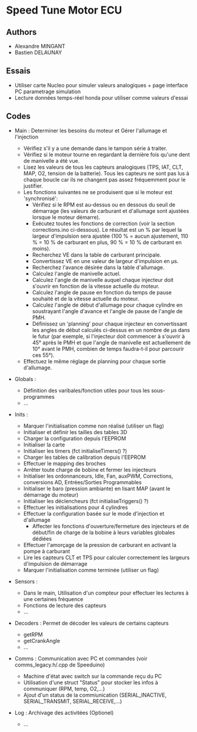 # Speed Tune Motor ECU

## Authors

- Alexandre MINGANT
- Bastien DELAUNAY

## Essais

- Utiliser carte Nucleo pour simuler valeurs analogiques + page interface PC parametrage simulation
- Lecture données temps-réel honda pour utiliser comme valeurs d'essai

## Codes

- Main : Determiner les besoins du moteur et Gérer l'allumage et l'injection
  - Vérifiez s'il y a une demande dans le tampon série à traiter.
  - Vérifiez si le moteur tourne en regardant la dernière fois qu'une dent de manivelle a été vue.
  - Lisez les valeurs de tous les capteurs analogiques (TPS, IAT, CLT, MAP, O2, tension de la batterie). Tous les capteurs ne sont pas lus à chaque boucle car ils ne changent pas assez fréquemment pour le justifier.
  - Les fonctions suivantes ne se produisent que si le moteur est 'synchronisé':
    - Vérifiez si le RPM est au-dessus ou en dessous du seuil de démarrage (les valeurs de carburant et d'allumage sont ajustées lorsque le moteur démarre).
    - Exécutez toutes les fonctions de correction (voir la section corrections.ino ci-dessous). Le résultat est un % par lequel la largeur d'impulsion sera ajustée (100 % = aucun ajustement, 110 % = 10 % de carburant en plus, 90 % = 10 % de carburant en moins).
    - Recherchez VE dans la table de carburant principale.
    - Convertissez VE en une valeur de largeur d'impulsion en µs.
    - Recherchez l'avance désirée dans la table d'allumage.
    - Calculez l'angle de manivelle actuel.
    - Calculez l'angle de manivelle auquel chaque injecteur doit s'ouvrir en fonction de la vitesse actuelle du moteur.
    - Calculez l'angle de pause en fonction du temps de pause souhaité et de la vitesse actuelle du moteur.
    - Calculez l'angle de début d'allumage pour chaque cylindre en soustrayant l'angle d'avance et l'angle de pause de l'angle de PMH.
    - Définissez un 'planning' pour chaque injecteur en convertissant les angles de début calculés ci-dessus en un nombre de µs dans le futur (par exemple, si l'injecteur doit commencer à s'ouvrir à 45° après le PMH et que l'angle de manivelle est actuellement de 10° avant le PMH, combien de temps faudra-t-il pour parcourir ces 55°).
  - Effectuez le même réglage de planning pour chaque sortie d'allumage.

- Globals :
  - Définition des varibales/fonction utiles pour tous les sous-programmes
  - ...
  
- Inits :
  - Marquer l'initialisation comme non réalisé (utiliser un flag)
  - Initialiser et définir les tailles des tables 3D
  - Charger la configuration depuis l'EEPROM
  - Initialiser la carte
  - Initialiser les timers (fct initialiseTimers() ?)
  - Charger les tables de calibration depuis l'EEPROM
  - Effectuer le mapping des broches
  - Arrêter toute charge de bobine et fermer les injecteurs
  - Initialiser les ordonnanceurs, Idle, Fan, auxPWM, Corrections, conversions AD, Entrées/Sorties Programmables
  - Initialiser le baro (pression ambiante) en lisant MAP (avant le démarrage du moteur)
  - Initialiser les déclencheurs (fct initialiseTriggers() ?)
  - Effectuer les initialisations pour 4 cylindres
  - Effectuer la configuration basée sur le mode d'injection et d'allumage
    - Affecter les fonctions d'ouverture/fermeture des injecteurs et de début/fin de charge de la bobine à leurs variables globales dédiées
  - Effectuer l'amorçage de la pression de carburant en activant la pompe à carburant
  - Lire les capteurs CLT et TPS pour calculer correctement les largeurs d'impulsion de démarrage
  - Marquer l'initialisation comme terminée (utiliser un flag)


- Sensors :
  - Dans le main, Utilisation d'un compteur pour effectuer les lectures à une certaines fréquence
  - Fonctions de lecture des capteurs
  - ...

- Decoders : Permet de décoder les valeurs de certains capteurs
  - getRPM
  - getCrankAngle
  - ...


- Comms : Communication avec PC et commandes (voir comms_legacy.h/.cpp de Speeduino)
  - Machine d'état avec switch sur la commande reçu du PC
  - Utilisation d'une struct "Status" pour stocker les infos à communiquer (RPM, temp, O2,...)
  - Ajout d'un status de la commiunication (SERIAL_INACTIVE, SERIAL_TRANSMIT, SERIAL_RECEIVE,...)

- Log : Archivage des activitées (Optionel)
  - ...

